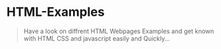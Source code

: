 # HTML-Examples
>Have a look on diffrent HTML Webpages Examples and get known with HTML CSS and javascript easily and Quickly...
